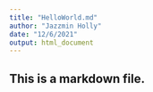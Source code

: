 ```yaml
---
title: "HelloWorld.md"
author: "Jazzmin Holly"
date: "12/6/2021"
output: html_document
---
```

## This is a markdown file.